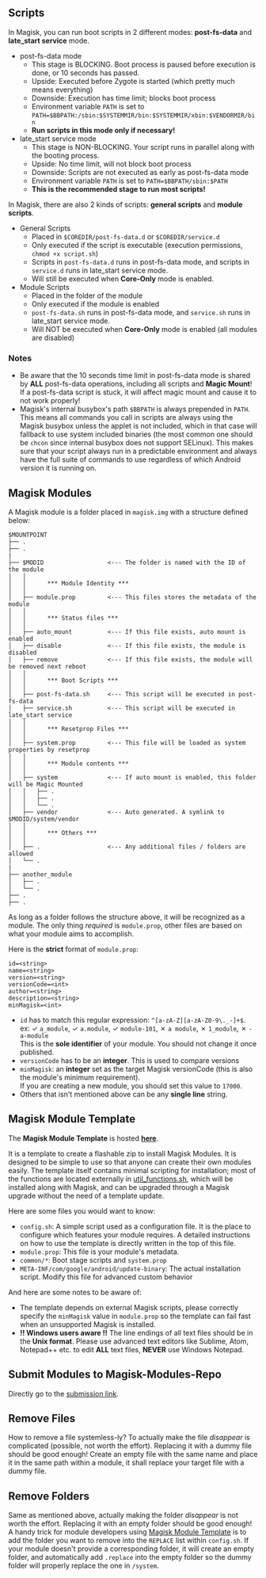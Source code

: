 ## Scripts
In Magisk, you can run boot scripts in 2 different modes: **post-fs-data** and **late_start service** mode.

- post-fs-data mode
    - This stage is BLOCKING. Boot process is paused before execution is done, or 10 seconds has passed.
    - Upside: Executed before Zygote is started (which pretty much means everything)
    - Downside: Execution has time limit; blocks boot process
    - Environment variable `PATH` is set to `PATH=$BBPATH:/sbin:$SYSTEMMIR/bin:$SYSTEMMIR/xbin:$VENDORMIR/bin`
    - **Run scripts in this mode only if necessary!**
- late_start service mode
    - This stage is NON-BLOCKING. Your script runs in parallel along with the booting process.
    - Upside: No time limit, will not block boot process
    - Downside: Scripts are not executed as early as post-fs-data mode
    - Environment variable `PATH` is set to `PATH=$BBPATH/sbin:$PATH`
    - **This is the recommended stage to run most scripts!**

In Magisk, there are also 2 kinds of scripts: **general scripts** and **module scripts**.

- General Scripts
    - Placed in `$COREDIR/post-fs-data.d` or `$COREDIR/service.d`
    - Only executed if the script is executable (execution permissions, `chmod +x script.sh`)
    - Scripts in `post-fs-data.d` runs in post-fs-data mode, and scripts in `service.d` runs in late_start service mode.
    - Will still be executed when **Core-Only** mode is enabled.
- Module Scripts
    - Placed in the folder of the module
    - Only executed if the module is enabled
    - `post-fs-data.sh` runs in post-fs-data mode, and `service.sh` runs in late_start service mode.
    - Will NOT be executed when **Core-Only** mode is enabled (all modules are disabled)

### Notes
- Be aware that the 10 seconds time limit in post-fs-data mode is shared by **ALL** post-fs-data operations, including all scripts and **Magic Mount**! If a post-fs-data script is stuck, it will affect magic mount and cause it to not work properly!
- Magisk's internal busybox's path `$BBPATH` is always prepended in `PATH`. This means all commands you call in scripts are always using the Magisk busybox unless the applet is not included, which in that case will fallback to use system included binaries (the most common one should be `chcon` since internal busybox does not support SELinux). This makes sure that your script always run in a predictable environment and always have the full suite of commands to use regardless of which Android version it is running on.


## Magisk Modules
A Magisk module is a folder placed in `magisk.img` with a structure defined below:

```
$MOUNTPOINT
├── .
├── .
|
├── $MODID                  <--- The folder is named with the ID of the module
│   │
│   │      *** Module Identity ***
│   │
│   ├── module.prop         <--- This files stores the metadata of the module
│   │
│   │      *** Status files ***
│   │
│   ├── auto_mount          <--- If this file exists, auto mount is enabled
│   ├── disable             <--- If this file exists, the module is disabled
│   ├── remove              <--- If this file exists, the module will be removed next reboot
│   │
│   │      *** Boot Scripts ***
│   │
│   ├── post-fs-data.sh     <--- This script will be executed in post-fs-data
│   ├── service.sh          <--- This script will be executed in late_start service
│   │
│   │      *** Resetprop Files ***
│   │
│   ├── system.prop         <--- This file will be loaded as system properties by resetprop
│   │
│   │      *** Module contents ***
│   │
│   ├── system              <--- If auto mount is enabled, this folder will be Magic Mounted
│   │   ├── .
│   │   ├── .
│   │   └── .
│   ├── vendor              <--- Auto generated. A symlink to $MODID/system/vendor
│   │
│   │      *** Others ***
│   │
│   ├── .                   <--- Any additional files / folders are allowed
│   └── .
|
├── another_module
│   ├── .
│   └── .
├── .
├── .
```
As long as a folder follows the structure above, it will be recognized as a module. The only thing *required* is `module.prop`, other files are based on what your module aims to accomplish.

Here is the **strict** format of `module.prop`:

```
id=<string>
name=<string>
version=<string>
versionCode=<int>
author=<string>
description=<string>
minMagisk=<int>
```
- `id` has to match this regular expression: `^[a-zA-Z][a-zA-Z0-9\._-]+$`.  
ex: ✓ `a_module`, ✓ `a.module`, ✓ `module-101`, ✗ `a module`, ✗ `1_module`, ✗ `-a-module`  
This is the **sole identifier** of your module. You should not change it once published.
- `versionCode` has to be an **integer**. This is used to compare versions
- `minMagisk`: an **integer** set as the target Magisk versionCode (this is also the module's minimum requirement).  
If you are creating a new module, you should set this value to `17000`.
- Others that isn't mentioned above can be any **single line** string.

## Magisk Module Template
The **Magisk Module Template** is hosted **[here](https://github.com/topjohnwu/magisk-module-template)**.

It is a template to create a flashable zip to install Magisk Modules. It is designed to be simple to use so that anyone can create their own modules easily. The template itself contains minimal scripting for installation; most of the functions are located externally in [util_functions.sh](https://github.com/topjohnwu/Magisk/blob/master/scripts/util_functions.sh), which will be installed along with Magisk, and can be upgraded through a Magisk upgrade without the need of a template update.

Here are some files you would want to know:

- `config.sh`: A simple script used as a configuration file. It is the place to configure which features your module requires. A detailed instructions on how to use the template is directly written in the top of this file.
- `module.prop`: This file is your module's metadata.
- `common/*`: Boot stage scripts and `system.prop`
- `META-INF/com/google/android/update-binary`: The actual installation script. Modify this file for advanced custom behavior

And here are some notes to be aware of:

- The template depends on external Magisk scripts, please correctly specify the `minMagisk` value in `module.prop` so the template can fail fast when an unsupported Magisk is installed.
- **!! Windows users aware !!** The line endings of all text files should be in the **Unix format**. Please use advanced text editors like Sublime, Atom, Notepad++ etc. to edit **ALL** text files, **NEVER** use Windows Notepad.

## Submit Modules to Magisk-Modules-Repo
Directly go to the [submission link](https://github.com/Magisk-Modules-Repo/submission).

## Remove Files
How to remove a file systemless-ly? To actually make the file *disappear* is complicated (possible, not worth the effort). Replacing it with a dummy file should be good enough! Create an empty file with the same name and place it in the same path within a module, it shall replace your target file with a dummy file.

## Remove Folders
Same as mentioned above, actually making the folder *disappear* is not worth the effort. Replacing it with an empty folder should be good enough! A handy trick for module developers using [Magisk Module Template](https://github.com/topjohnwu/magisk-module-template) is to add the folder you want to remove into the `REPLACE` list within `config.sh`. If your module doesn't provide a corresponding folder, it will create an empty folder, and automatically add `.replace` into the empty folder so the dummy folder will properly replace the one in `/system`.
